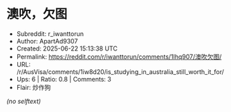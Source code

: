 # 澳吹，欠图

- Subreddit: r_iwanttorun
- Author: ApartAd9307
- Created: 2025-06-22 15:13:38 UTC
- Permalink: https://reddit.com/r/iwanttorun/comments/1lhq907/澳吹欠图/
- URL: /r/AusVisa/comments/1iw8d20/is_studying_in_australia_still_worth_it_for/
- Ups: 6 | Ratio: 0.8 | Comments: 3
- Flair: 炒作狗

_(no selftext)_
